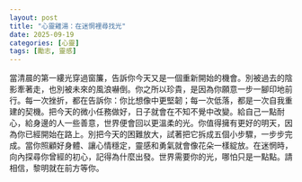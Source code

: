 ```yaml
---
layout: post
title: "心靈雞湯：在迷惘裡尋找光"
date: 2025-09-19
categories: [心靈]
tags: [勵志, 靈感]
---
```


當清晨的第一縷光穿過窗簾，告訴你今天又是一個重新開始的機會。別被過去的陰影牽著走，也別被未來的風浪嚇倒。你之所以珍貴，是因為你願意一步一腳印地前行。每一次挫折，都在告訴你：你比想像中更堅韌；每一次低落，都是一次自我重建的契機。把今天的微小任務做好，日子就會在不知不覺中改變。給自己一點耐心，給身邊的人一些善意，世界便會回以更溫柔的光。你值得擁有更好的明天，因為你已經開始在路上。別把今天的困難放大，試著把它拆成五個小步驟，一步步完成。當你照顧好身體、讓心情穩定，靈感和勇氣就會像花朵一樣綻放。在迷惘時，向內探尋你曾經的初心，記得為什麼出發。世界需要你的光，哪怕只是一點點。請相信，黎明就在前方等你。